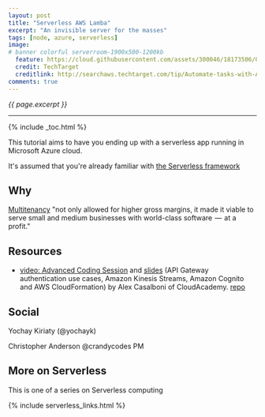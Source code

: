 ```yaml
---
layout: post
title: "Serverless AWS Lamba"
excerpt: "An invisible server for the masses"
tags: [node, azure, serverless]
image:
# banner colorful serverroom-1900x500-1200kb
  feature: https://cloud.githubusercontent.com/assets/300046/18173506/0fecf566-7027-11e6-965f-791c4df41a0b.jpg
  credit: TechTarget
  creditlink: http://searchaws.techtarget.com/tip/Automate-tasks-with-AWS-PowerShell-tools
comments: true
---
```

<i>{{ page.excerpt }}</i>
<hr />

{% include _toc.html %}

This tutorial aims to have you ending up with a serverless app running in 
Microsoft Azure cloud.

It's assumed that you're already familiar with
[the Serverless framework](/serverless/)


## Why #

<a target="_blank" href="https://techcrunch.com/2016/09/01/serverless-is-the-new-multitenancy/">
Multitenancy</a>
"not only allowed for higher gross margins, it made it viable to serve small and medium businesses with world-class software  —  at a profit."


## Resources #

* <a target="_blank" href="https://cloudacademy.com/webinars/aws-lambda-advanced-coding-session-22/">
  video: Advanced Coding Session</a>
  and
  <a target="_blank" href="http://www.slideshare.net/AlexCasalboni/aws-lambda-advanced-coding-session/1">
  slides</a>
  (API Gateway authentication use cases, Amazon Kinesis Streams, Amazon Cognito and AWS CloudFormation)
  by Alex Casalboni of CloudAcademy.
   <a target="_blank" href="https://gist.github.com/alexcasalboni/b045542bbd77b9d0bdac2db939575eec/">
  repo</a>


## Social #

Yochay Kiriaty
(@yochayk)

Christopher Anderson
@crandycodes 
PM


## More on Serverless #

This is one of a series on Serverless computing

{% include serverless_links.html %}
